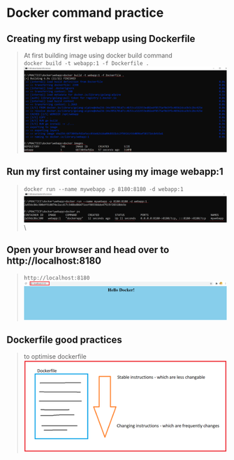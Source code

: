 # Docker command practice

## Creating my first webapp using Dockerfile
> At first building image using docker build command\
> `docker build -t webapp:1 -f Dockerfile .`\
![docker-build-image](../screenshots/docker-build-image.png)

## Run my first container using my image webapp:1
> `docker run --name mywebapp -p 8180:8180 -d webapp:1`\
![docker-run-my-first-container](../screenshots/docker-run-my-first-container.png)\

## Open your browser and head over to http://localhost:8180
> `http://localhost:8180`\
![mywebapp_running](../screenshots/mywebapp_running.png)

## Dockerfile good practices
> to optimise dockerfile\
![dockerfile_good_practice](../screenshots/dockerfile_good_practice.png)